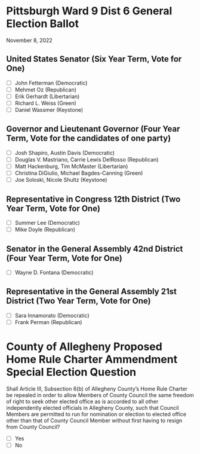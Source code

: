 # Pittsburgh Ward 9 Dist 6 General Election Ballot
November 8, 2022

## United States Senator (Six Year Term, Vote for One)
- [ ] John Fetterman (Democratic)
- [ ] Mehmet Oz (Republican)
- [ ] Erik Gerhardt (Libertarian)
- [ ] Richard L. Weiss (Green)
- [ ] Daniel Wassmer (Keystone)

## Governor and Lieutenant Governor (Four Year Term, Vote for the candidates of one party)
- [ ] Josh Shapiro, Austin Davis (Democratic)
- [ ] Douglas V. Mastriano, Carrie Lewis DelRosso (Republican)
- [ ] Matt Hackenburg, Tim McMaster (Libertarian)
- [ ] Christina DiGiulio, Michael Bagdes-Canning (Green)
- [ ] Joe Soloski, Nicole Shultz (Keystone)

## Representative in Congress 12th District (Two Year Term, Vote for One)
- [ ] Summer Lee (Democratic)
- [ ] Mike Doyle (Republican)

## Senator in the General Assembly 42nd District (Four Year Term, Vote for One)
- [ ] Wayne D. Fontana (Democratic)

## Representative in the General Assembly 21st District (Two Year Term, Vote for One)
- [ ] Sara Innamorato (Democratic)
- [ ] Frank Perman (Republican)

# County of Allegheny Proposed Home Rule Charter Ammendment Special Election Question
Shall Article III, Subsection 6(b) of Allegheny County’s Home Rule Charter be repealed in order to allow Members of County Council the same freedom of right to seek other elected office as is accorded to all other independently elected officials in Allegheny County, such that Council Members are permitted to run for nomination or election to elected office other than that of County Council Member without first having to resign from County Council?
- [ ] Yes
- [ ] No